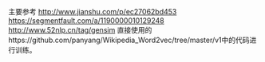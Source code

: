主要参考
http://www.jianshu.com/p/ec27062bd453
https://segmentfault.com/a/1190000010129248
http://www.52nlp.cn/tag/gensim
直接使用的https://github.com/panyang/Wikipedia_Word2vec/tree/master/v1中的代码进行训练。

